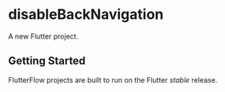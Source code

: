 # disableBackNavigation

A new Flutter project.

## Getting Started

FlutterFlow projects are built to run on the Flutter _stable_ release.
